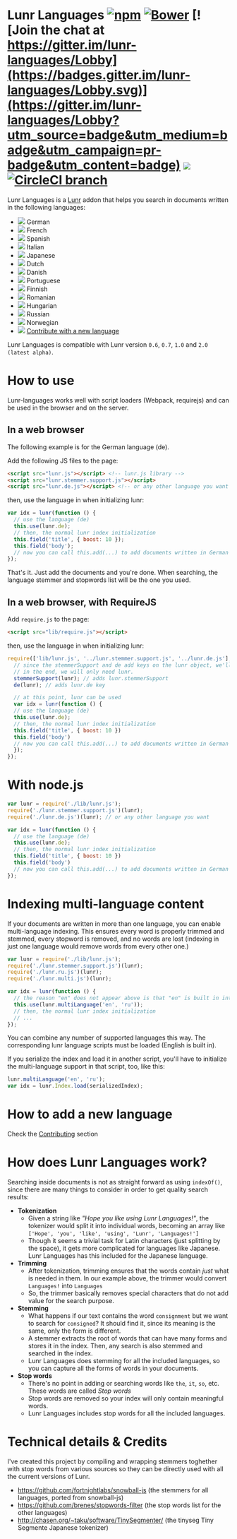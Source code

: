 Lunr Languages [![npm](https://img.shields.io/npm/v/lunr-languages.svg)](https://www.npmjs.com/package/lunr-languages) [![Bower](https://img.shields.io/bower/v/lunr-languages.svg)]() [![Join the chat at https://gitter.im/lunr-languages/Lobby](https://badges.gitter.im/lunr-languages/Lobby.svg)](https://gitter.im/lunr-languages/Lobby?utm_source=badge&utm_medium=badge&utm_campaign=pr-badge&utm_content=badge) [![](https://img.shields.io/badge/compatible%20with%20Lunr-0.6.0%20--%3E%202.0.0-green.svg)](http://lunrjs.com/) [![CircleCI branch](https://img.shields.io/circleci/project/github/MihaiValentin/lunr-languages.svg)]()
==============

Lunr Languages is a [Lunr](http://lunrjs.com/) addon that helps you search in documents written in the following languages:

* ![](https://raw.githubusercontent.com/madebybowtie/FlagKit/master/Images/DE.png) German
* ![](https://raw.githubusercontent.com/madebybowtie/FlagKit/master/Images/FR.png) French
* ![](https://raw.githubusercontent.com/madebybowtie/FlagKit/master/Images/ES.png) Spanish
* ![](https://raw.githubusercontent.com/madebybowtie/FlagKit/master/Images/IT.png) Italian
* ![](https://raw.githubusercontent.com/madebybowtie/FlagKit/master/Images/JP.png) Japanese
* ![](https://raw.githubusercontent.com/madebybowtie/FlagKit/master/Images/NL.png) Dutch
* ![](https://raw.githubusercontent.com/madebybowtie/FlagKit/master/Images/DK.png) Danish
* ![](https://raw.githubusercontent.com/madebybowtie/FlagKit/master/Images/PT.png) Portuguese
* ![](https://raw.githubusercontent.com/madebybowtie/FlagKit/master/Images/FI.png) Finnish
* ![](https://raw.githubusercontent.com/madebybowtie/FlagKit/master/Images/RO.png) Romanian
* ![](https://raw.githubusercontent.com/madebybowtie/FlagKit/master/Images/HU.png) Hungarian
* ![](https://raw.githubusercontent.com/madebybowtie/FlagKit/master/Images/RU.png) Russian
* ![](https://raw.githubusercontent.com/madebybowtie/FlagKit/master/Images/NO.png) Norwegian
* ![](https://raw.githubusercontent.com/madebybowtie/FlagKit/master/Images/WW.png) [Contribute with a new language](CONTRIBUTING.md)

Lunr Languages is compatible with Lunr version `0.6`, `0.7`, `1.0` and `2.0 (latest alpha)`.

# How to use

Lunr-languages works well with script loaders (Webpack, requirejs) and can be used in the browser and on the server.

## In a web browser

The following example is for the German language (de).

Add the following JS files to the page:

```html
<script src="lunr.js"></script> <!-- lunr.js library -->
<script src="lunr.stemmer.support.js"></script>
<script src="lunr.de.js"></script> <!-- or any other language you want -->
```

then, use the language in when initializing lunr:

```javascript
var idx = lunr(function () {
  // use the language (de)
  this.use(lunr.de);
  // then, the normal lunr index initialization
  this.field('title', { boost: 10 });
  this.field('body');
  // now you can call this.add(...) to add documents written in German
});
```

That's it. Just add the documents and you're done. When searching, the language stemmer and stopwords list will be the one you used.

## In a web browser, with RequireJS

Add `require.js` to the page:

```html
<script src="lib/require.js"></script>
```

then, use the language in when initializing lunr:

```javascript
require(['lib/lunr.js', '../lunr.stemmer.support.js', '../lunr.de.js'], function(lunr, stemmerSupport, de) {
  // since the stemmerSupport and de add keys on the lunr object, we'll pass it as reference to them
  // in the end, we will only need lunr.
  stemmerSupport(lunr); // adds lunr.stemmerSupport
  de(lunr); // adds lunr.de key

  // at this point, lunr can be used
  var idx = lunr(function () {
  // use the language (de)
  this.use(lunr.de);
  // then, the normal lunr index initialization
  this.field('title', { boost: 10 })
  this.field('body')
  // now you can call this.add(...) to add documents written in German
  });
});
```

# With node.js

```javascript
var lunr = require('./lib/lunr.js');
require('./lunr.stemmer.support.js')(lunr);
require('./lunr.de.js')(lunr); // or any other language you want

var idx = lunr(function () {
  // use the language (de)
  this.use(lunr.de);
  // then, the normal lunr index initialization
  this.field('title', { boost: 10 })
  this.field('body')
  // now you can call this.add(...) to add documents written in German
});
```

# Indexing multi-language content

If your documents are written in more than one language, you can enable multi-language indexing. This ensures every word is properly trimmed and stemmed, every stopword is removed, and no words are lost (indexing in just one language would remove words from every other one.)

```javascript
var lunr = require('./lib/lunr.js');
require('./lunr.stemmer.support.js')(lunr);
require('./lunr.ru.js')(lunr);
require('./lunr.multi.js')(lunr);

var idx = lunr(function () {
  // the reason "en" does not appear above is that "en" is built in into lunr js
  this.use(lunr.multiLanguage('en', 'ru'));
  // then, the normal lunr index initialization
  // ...
});
```

You can combine any number of supported languages this way. The corresponding lunr language scripts must be loaded (English is built in).

If you serialize the index and load it in another script, you'll have to initialize the multi-language support in that script, too, like this:

```javascript
lunr.multiLanguage('en', 'ru');
var idx = lunr.Index.load(serializedIndex);
```

# How to add a new language

Check the [Contributing](CONTRIBUTING.md) section

# How does Lunr Languages work?

Searching inside documents is not as straight forward as using `indexOf()`, since there are many things to consider in order to get quality search results:
* **Tokenization**
    * Given a string like *"Hope you like using Lunr Languages!"*, the tokenizer would split it into individual words, becoming an array like `['Hope', 'you', 'like', 'using', 'Lunr', 'Languages!']`
    * Though it seems a trivial task for Latin characters (just splitting by the space), it gets more complicated for languages like Japanese. Lunr Languages has this included for the Japanese language.
* **Trimming**
    * After tokenization, trimming ensures that the words contain *just* what is needed in them. In our example above, the trimmer would convert `Languages!` into `Languages`
    * So, the trimmer basically removes special characters that do not add value for the search purpose.
* **Stemming**
    * What happens if our text contains the word `consignment` but we want to search for `consigned`? It should find it, since its meaning is the same, only the form is different.
    * A stemmer extracts the root of words that can have many forms and stores it in the index. Then, any search is also stemmed and searched in the index.
    * Lunr Languages does stemming for all the included languages, so you can capture all the forms of words in your documents.
* **Stop words**
    * There's no point in adding or searching words like `the`, `it`, `so`, etc. These words are called *Stop words*
    * Stop words are removed so your index will only contain meaningful words.
    * Lunr Languages includes stop words for all the included languages.

# Technical details & Credits

I've created this project by compiling and wrapping stemmers toghether with stop words from various sources so they can be directly used with all the current versions of Lunr.

* <https://github.com/fortnightlabs/snowball-js> (the stemmers for all languages, ported from snowball-js)
* <https://github.com/brenes/stopwords-filter> (the stop words list for the other languages)
* <http://chasen.org/~taku/software/TinySegmenter/> (the tinyseg Tiny Segmente Japanese tokenizer)
